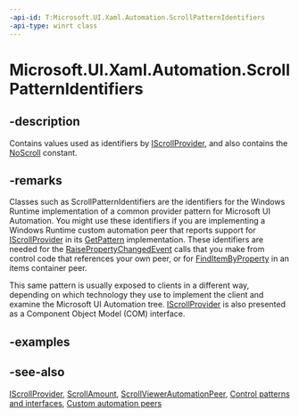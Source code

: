 ```yaml
---
-api-id: T:Microsoft.UI.Xaml.Automation.ScrollPatternIdentifiers
-api-type: winrt class
---
```


<!-- Class syntax.
public class ScrollPatternIdentifiers : Windows.UI.Xaml.Automation.IScrollPatternIdentifiers
-->

# Microsoft.UI.Xaml.Automation.ScrollPatternIdentifiers

## -description
Contains values used as identifiers by [IScrollProvider](../microsoft.ui.xaml.automation.provider/iscrollprovider.md), and also contains the [NoScroll](scrollpatternidentifiers_noscroll.md) constant.

## -remarks
Classes such as ScrollPatternIdentifiers are the identifiers for the Windows Runtime implementation of a common provider pattern for Microsoft UI Automation. You might use these identifiers if you are implementing a Windows Runtime custom automation peer that reports support for [IScrollProvider](../microsoft.ui.xaml.automation.provider/iscrollprovider.md) in its [GetPattern](/uwp/api/windows.ui.xaml.automation.peers.automationpeer.getpattern(windows.ui.xaml.automation.peers.patterninterface)) implementation. These identifiers are needed for the [RaisePropertyChangedEvent](/uwp/api/windows.ui.xaml.automation.peers.automationpeer.raisepropertychangedevent(windows.ui.xaml.automation.automationproperty,system.object,system.object)) calls that you make from control code that references your own peer, or for [FindItemByProperty](/uwp/api/windows.ui.xaml.automation.provider.iitemcontainerprovider.finditembyproperty(windows.ui.xaml.automation.provider.irawelementprovidersimple,windows.ui.xaml.automation.automationproperty,system.object)) in an items container peer.

This same pattern is usually exposed to clients in a different way, depending on which technology they use to implement the client and examine the Microsoft UI Automation tree. [IScrollProvider](/windows/desktop/api/uiautomationcore/nn-uiautomationcore-iscrollprovider) is also presented as a Component Object Model (COM) interface.

## -examples

## -see-also
[IScrollProvider](../microsoft.ui.xaml.automation.provider/iscrollprovider.md), [ScrollAmount](scrollamount.md), [ScrollViewerAutomationPeer](../microsoft.ui.xaml.automation.peers/scrollviewerautomationpeer.md), [Control patterns and interfaces](/windows/uwp/accessibility/control-patterns-and-interfaces), [Custom automation peers](/windows/uwp/accessibility/custom-automation-peers)
